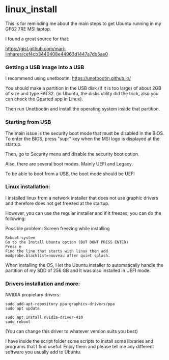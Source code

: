 # linux_install

This is for reminding me about the main steps to get Ubuntu running in my GF62 7RE MSI laptop.

I found a great source for that:

https://gist.github.com/mari-linhares/cef4cb3440408e44963d1447a7db5ae0

### Getting a USB image into a USB

I recommend using unetbootin: https://unetbootin.github.io/

You should make a partition in the USB disk (if it is too large) of about 2GB of size and type FAT32. (in Ubuntu, the disks utility did the trick, also you can check the Gparted app in Linux).

Then run Unetbootin and install the operating system inside that partition.

### Starting from USB

The main issue is the security boot mode that must be disabled in the BIOS. To enter the BIOS, press "supr" key when the MSI logo is displayed at the startup.

Then, go to Security menu and disable the security boot option.

Also, there are several boot modes. Mainly UEFI and Legacy.

To be able to boot from a USB, the boot mode should be UEFI

### Linux installation:

I installed linux from a network installer that does not use graphic drivers and therefore does not get freezed at the startup.

However, you can use the regular installer and if it freezes, you can do the following:

Possible problem: Screen freezing while installing

    Reboot system
    Go to the Install Ubuntu option (BUT DONT PRESS ENTER)
    Press e
    Find the line that starts with linux then add modprobe.blacklist=nouveau after quiet splash.

When installing the OS, I let the Ubuntu installer to automatically handle the partition of my SDD of 256 GB and it was also installed in UEFI mode. 



### Drivers installation and more:

NVIDIA propietary drivers:

    sudo add-apt-repository ppa:graphics-drivers/ppa
    sudo apt update

    sudo apt install nvidia-driver-410  
    sudo reboot


(You can change this driver to whatever version suits you best)

I have inside the script folder some scripts to install some libraries and programs that I find useful. Enjoy them and please tell me any different software you usually add to Ubuntu.
